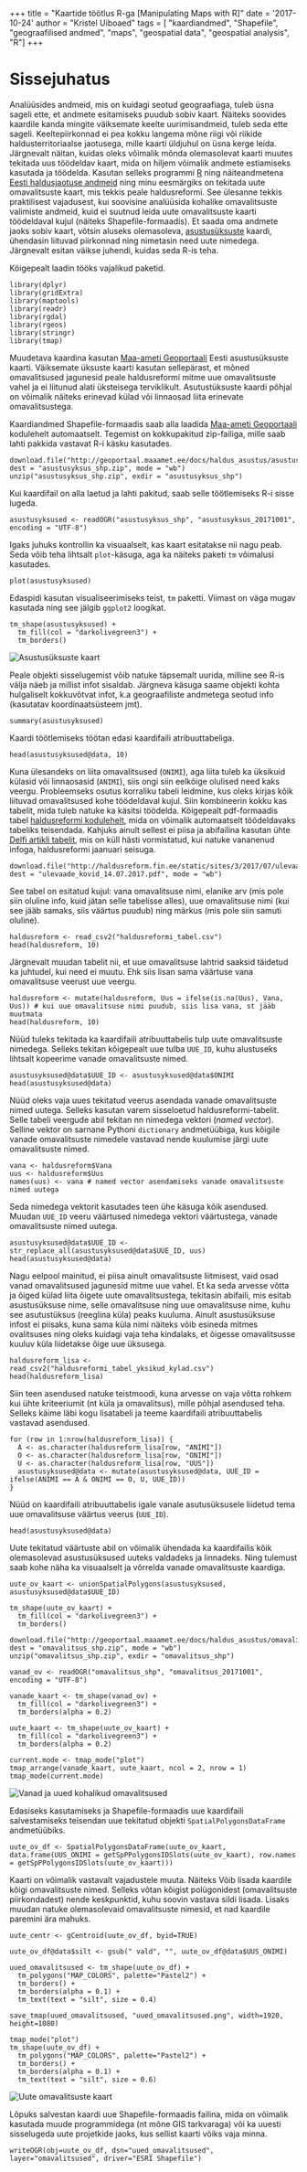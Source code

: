 +++
title = "Kaartide töötlus R-ga [Manipulating Maps with R]"
date = '2017-10-24'
author = "Kristel Uiboaed"
tags = [
    "kaardiandmed",
	"Shapefile",
	"geograafilised andmed",
	"maps",
	"geospatial data",
	"geospatial analysis",
	"R"]
+++

# Sissejuhatus

Analüüsides andmeid, mis on kuidagi seotud geograafiaga, tuleb üsna sageli ette, et andmete esitamiseks puudub sobiv kaart. Näiteks soovides kaardile kanda mingite väiksemate keelte uurimisandmeid, tuleb seda ette sageli. Keeltepiirkonnad ei pea kokku langema mõne riigi või riikide haldusterritoriaalse jaotusega, mille kaarti üldjuhul on üsna kerge leida. Järgnevalt näitan, kuidas oleks võimalik mõnda olemasolevat kaarti muutes tekitada uus töödeldav kaart, mida on hiljem võimalik andmete estiamiseks kasutada ja töödelda. Kasutan selleks programmi [R](https://www.r-project.org/) ning näiteandmetena [Eesti haldusjaotuse andmeid](http://geoportaal.maaamet.ee/est/Andmed-ja-kaardid/Haldus-ja-asustusjaotus-p119.html) ning minu eesmärgiks on tekitada uute omavalitsuste kaart, mis tekkis peale haldusreformi. See ülesanne tekkis praktilisest vajadusest, kui soovisine analüüsida kohalike omavalitsuste valimiste andmeid, kuid ei suutnud leida uute omavalitsuste kaarti töödeldaval kujul (näiteks Shapefile-formaadis). Et saada oma andmete jaoks sobiv kaart, võtsin aluseks olemasoleva, [asustusüksuste](http://geoportaal.maaamet.ee/est/Andmed-ja-kaardid/Haldus-ja-asustusjaotus-p119.html) kaardi, ühendasin liituvad piirkonnad ning nimetasin need uute nimedega. Järgnevalt esitan väikse juhendi, kuidas seda R-is teha.

Kõigepealt laadin tööks vajalikud paketid.

```{r, message=FALSE, warning=FALSE}
library(dplyr)
library(gridExtra)
library(maptools)
library(readr)
library(rgdal)
library(rgeos)
library(stringr)
library(tmap)
```

Muudetava kaardina kasutan [Maa-ameti Geoportaali](http://geoportaal.maaamet.ee/est/) Eesti asustusüksuste kaarti. Väiksemate üksuste kaarti kasutan sellepärast, et mõned omavalitsused jagunesid peale haldusreformi mitme uue omavalitsuste vahel ja ei liitunud alati üksteisega terviklikult. Asutustüksuste kaardi põhjal on võimalik näiteks erinevad külad või linnaosad liita erinevate omavalitsustega.

Kaardiandmed Shapefile-formaadis saab alla laadida [Maa-ameti Geoportaali](http://geoportaal.maaamet.ee/est/) kodulehelt automaatselt. Tegemist on kokkupakitud zip-failiga, mille saab lahti pakkida vastavat R-i käsku kasutades.

```{r, results='hide'}
download.file("http://geoportaal.maaamet.ee/docs/haldus_asustus/asustusyksus_shp.zip", dest = "asustusyksus_shp.zip", mode = "wb")
unzip("asustusyksus_shp.zip", exdir = "asustusyksus_shp")
```

Kui kaardifail on alla laetud ja lahti pakitud, saab selle töötlemiseks R-i sisse lugeda.

```{r, message=FALSE, results='hide'}
asustusyksused <- readOGR("asustusyksus_shp", "asustusyksus_20171001", encoding = "UTF-8")
```

Igaks juhuks kontrollin ka visuaalselt, kas kaart esitatakse nii nagu peab. Seda võib teha lihtsalt `plot`-käsuga, aga ka näiteks paketi `tm` võimalusi kasutades.

```{r, eval=FALSE}
plot(asustusyksused)
```

Edaspidi kasutan visualiseerimiseks teist, `tm` paketti. Viimast on väga mugav kasutada ning see jälgib `ggplot2` loogikat.

```{r}
tm_shape(asustusyksused) +
  tm_fill(col = "darkolivegreen3") +
  tm_borders()
```

![Asustusüksuste kaart](https://raw.githubusercontent.com/kristel-/kaardid-R/master/asustusyksused.png)

Peale objekti sisselugemist võib natuke täpsemalt uurida, milline see R-is välja näeb ja millist infot sisaldab. Järgneva käsuga saame objekti kohta hulgaliselt kokkuvõtvat infot, k.a geograafiliste andmetega seotud info (kasutatav koordinaatsüsteem jmt).

```{r}
summary(asustusyksused)
```

Kaardi töötlemiseks töötan edasi kaardifaili atribuuttabeliga.

```{r}
head(asustusyksused@data, 10)
```

Kuna ülesandeks on liita omavalitsused (`ONIMI`), aga liita tuleb ka üksikuid külasid või linnaosasid (`ANIMI`), siis ongi siin eelkõige olulised need kaks veergu. Probleemseks osutus korraliku tabeli leidmine, kus oleks kirjas kõik liituvad omavalitsused kohe töödeldaval kujul. Siin kombineerin kokku kas tabelit, mida tuleb natuke ka käsitsi töödelda. Kõigepealt pdf-formaadis tabel [haldusreformi kodulehelt](http://haldusreform.fin.ee/static/sites/3/2017/07/ulevaade_kovid_14.07.2017.pdf), mida on võimalik automaatselt töödeldavaks tabeliks teisendada. Kahjuks ainult sellest ei piisa ja abifailina kasutan ühte [Delfi artikli tabelit](http://www.delfi.ee/news/paevauudised/eesti/graafik-vaata-millised-vallad-said-5000-elanikku-kokku-ja-millised-mitte?id=76807124), mis on küll hästi vormistatud, kui natuke vananenud infoga, haldusreformi jaanuari seisuga.

```{r, results='hide'}
download.file("http://haldusreform.fin.ee/static/sites/3/2017/07/ulevaade_kovid_14.07.2017.pdf", dest = "ulevaade_kovid_14.07.2017.pdf", mode = "wb")
```

See tabel on esitatud kujul: vana omavalitsuse nimi, elanike arv (mis pole siin oluline info, kuid jätan selle tabelisse alles), uue omavalitsuse nimi (kui see jääb samaks, siis väärtus puudub) ning märkus (mis pole siin samuti oluline). 

```{r, message=FALSE}
haldusreform <- read_csv2("haldusreformi_tabel.csv")
head(haldusreform, 10)
```

Järgnevalt muudan tabelit nii, et uue omavalitsuse lahtrid saaksid täidetud ka juhtudel, kui need ei muutu. Ehk siis lisan sama väärtuse vana omavalitsuse veerust uue veergu.

```{r}
haldusreform <- mutate(haldusreform, Uus = ifelse(is.na(Uus), Vana, Uus)) # kui uue omavalitsuse nimi puudub, siis lisa vana, st jääb muutmata
head(haldusreform, 10)
```

Nüüd tuleks tekitada ka kaardifaili atribuuttabelis tulp uute omavalitsuste nimedega. Selleks tekitan kõigepealt uue tulba `UUE_ID`, kuhu alustuseks lihtsalt kopeerime vanade omavalitsuste nimed.

```{r}
asustusyksused@data$UUE_ID <- asustusyksused@data$ONIMI
head(asustusyksused@data)
```

Nüüd oleks vaja uues tekitatud veerus asendada vanade omavalitsuste nimed uutega. Selleks kasutan varem sisseloetud haldusreformi-tabelit. Selle tabeli veergude abil tekitan nn nimedega vektori (*named vector*). Selline vektor on sarnane Pythoni `dictionary` andmetüübiga, kus kõigile vanade omavalitsuste nimedele vastavad nende kuulumise järgi uute omavalitsuste nimed.

```{r}
vana <- haldusreform$Vana
uus <- haldusreform$Uus
names(uus) <- vana # named vector asendamiseks vanade omavalitsuste nimed uutega
```

Seda nimedega vektorit kasutades teen ühe käsuga kõik asendused. Muudan `UUE_ID` veeru väärtused nimedega vektori väärtustega, vanade omavalitsuste nimed uutega.

```{r}
asustusyksused@data$UUE_ID <- str_replace_all(asustusyksused@data$UUE_ID, uus)
head(asustusyksused@data)
```

Nagu eelpool mainitud, ei piisa ainult omavalitsuste liitmisest, vaid osad vanad omavalitsused jagunesid mitme uue vahel. Et ka seda arvesse võtta ja õiged külad liita õigete uute omavalitsustega, tekitasin abifaili, mis esitab asustusüksuse nime, selle omavalitsuse ning uue omavalitsuse nime, kuhu see asutustüksus (reeglina küla) peaks kuuluma. Ainult asustusüksuse infost ei piisaks, kuna sama küla nimi näiteks võib esineda mitmes ovalitsuses ning oleks kuidagi vaja teha kindalaks, et õigesse omavalitsusse kuuluv küla liidetakse õige uue üksusega.

```{r, results='hide', message='FALSE'}
haldusreform_lisa <- read_csv2("haldusreformi_tabel_yksikud_kylad.csv")
head(haldusreform_lisa)
```

Siin teen asendused natuke teistmoodi, kuna arvesse on vaja võtta rohkem kui ühte kriteeriumit (nt küla ja omavalitsus), mille põhjal asendused teha. Selleks käime läbi kogu lisatabeli ja teeme kaardifaili atribuuttabelis vastavad asendused.

```{r}
for (row in 1:nrow(haldusreform_lisa)) {
  A <- as.character(haldusreform_lisa[row, "ANIMI"])
  O <- as.character(haldusreform_lisa[row, "ONIMI"])
  U <- as.character(haldusreform_lisa[row, "UUS"])
  asustusyksused@data <- mutate(asustusyksused@data, UUE_ID = ifelse(ANIMI == A & ONIMI == O, U, UUE_ID))
}
```

Nüüd on kaardifaili atribuuttabelis igale vanale asutusüksusele liidetud tema uue omavalitsuse väärtus veerus (`UUE_ID`).

```{r}
head(asustusyksused@data)
```

Uute tekitatud väärtuste abil on võimalik ühendada ka kaardifailis kõik olemasolevad asustusüksused uuteks valdadeks ja linnadeks. Ning tulemust saab kohe näha ka visuaalselt ja võrrelda vanade omavalitsuste kaardiga.

```{r, message=FALSE, results='hide'}
uute_ov_kaart <- unionSpatialPolygons(asustusyksused, asustusyksused@data$UUE_ID)
```

```{r, eval=FALSE}
tm_shape(uute_ov_kaart) +
  tm_fill(col = "darkolivegreen3") +
  tm_borders()
```

```{r, results='hide'}
download.file("http://geoportaal.maaamet.ee/docs/haldus_asustus/omavalitsus_shp.zip", dest = "omavalitsus_shp.zip", mode = "wb")
unzip("omavalitsus_shp.zip", exdir = "omavalitsus_shp")

vanad_ov <- readOGR("omavalitsus_shp", "omavalitsus_20171001", encoding = "UTF-8")
```

```{r, echo=FALSE, message=FALSE}
vanade_kaart <- tm_shape(vanad_ov) +
  tm_fill(col = "darkolivegreen3") +
  tm_borders(alpha = 0.2)

uute_kaart <- tm_shape(uute_ov_kaart) +
  tm_fill(col = "darkolivegreen3") +
  tm_borders(alpha = 0.2)

current.mode <- tmap_mode("plot")
tmap_arrange(vanade_kaart, uute_kaart, ncol = 2, nrow = 1)
tmap_mode(current.mode)
```

![Vanad ja uued kohalikud omavalitsused](https://raw.githubusercontent.com/kristel-/kaardid-R/master/vanad-ja-uued-kovid.png)

Edasiseks kasutamiseks ja Shapefile-formaadis uue kaardifaili salvestamiseks teisendan uue tekitatud objekti `SpatialPolygonsDataFrame` andmetüübiks. 

```{r}
uute_ov_df <- SpatialPolygonsDataFrame(uute_ov_kaart, data.frame(UUS_ONIMI = getSpPPolygonsIDSlots(uute_ov_kaart), row.names = getSpPPolygonsIDSlots(uute_ov_kaart)))
```

Kaarti on võimalik vastavalt vajadustele muuta. Näiteks Võib lisada kaardile kõigi omavalitsuste nimed. Selleks võtan kõigist polügonidest (omavalitsuste piirkondadest) nende keskpunktid, kuhu soovin vastava sildi lisada. Lisaks muudan natuke olemasolevaid omavalitsuste nimesid, et nad kaardile paremini ära mahuks.

```{r, warning=FALSE, message=FALSE}
uute_centr <- gCentroid(uute_ov_df, byid=TRUE)

uute_ov_df@data$silt <- gsub(" vald", "", uute_ov_df@data$UUS_ONIMI)

uued_omavalitsused <- tm_shape(uute_ov_df) +
  tm_polygons("MAP_COLORS", palette="Pastel2") +
  tm_borders() +
  tm_borders(alpha = 0.1) +
  tm_text(text = "silt", size = 0.4)

save_tmap(uued_omavalitsused, "uued_omavalitsused.png", width=1920, height=1080)
```

```{r, echo=FALSE, warning=FALSE}
tmap_mode("plot")
tm_shape(uute_ov_df) +
  tm_polygons("MAP_COLORS", palette="Pastel2") +
  tm_borders() +
  tm_borders(alpha = 0.1) +
  tm_text(text = "silt", size = 0.6)
```
![Uute omavalitsuste kaart](https://raw.githubusercontent.com/kristel-/kaardid-R/master/uued-kovid-nimedega.png)

Lõpuks salvestan kaardi uue Shapefile-formaadis failina, mida on võimalik kasutada muude programmidega (nt mõne GIS tarkvaraga) või ka uuesti sisselugeda uute projetkide jaoks, kus sellist kaarti võiks vaja minna.

```{r, eval=FALSE}
writeOGR(obj=uute_ov_df, dsn="uued_omavalitsused", layer="omavalitsused", driver="ESRI Shapefile")
```


